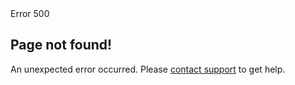 <!DOCTYPE html><html lang="en" class="dark"><head><meta charSet="utf-8" data-next-head=""/><meta name="viewport" content="width=device-width" data-next-head=""/><link rel="stylesheet" href="https://cdn.jsdelivr.net/npm/katex@0.16.0/dist/katex.min.css" integrity="sha384-Xi8rHCmBmhbuyyhbI88391ZKP2dmfnOl4rT9ZfRI7mLTdk1wblIUnrIq35nqwEvC" crossorigin="anonymous"/><link rel="preload" href="/mintlify-assets/_next/static/media/e4af272ccee01ff0-s.p.woff2" as="font" type="font/woff2" crossorigin="anonymous" data-next-font="size-adjust"/><link rel="preload" href="/mintlify-assets/_next/static/media/bb3ef058b751a6ad-s.p.woff2" as="font" type="font/woff2" crossorigin="anonymous" data-next-font="size-adjust"/><link rel="preload" href="/mintlify-assets/_next/static/css/db7b53eb28cc27c4.css" as="style"/><link rel="stylesheet" href="/mintlify-assets/_next/static/css/db7b53eb28cc27c4.css" data-n-g=""/><noscript data-n-css=""></noscript><script defer="" nomodule="" src="/mintlify-assets/_next/static/chunks/polyfills-42372ed130431b0a.js"></script><script src="/mintlify-assets/_next/static/chunks/webpack-4444d235105aaec7.js" defer=""></script><script src="/mintlify-assets/_next/static/chunks/framework-843232c9ae5866ef.js" defer=""></script><script src="/mintlify-assets/_next/static/chunks/main-e115fcf8e8ddc3c1.js" defer=""></script><script src="/mintlify-assets/_next/static/chunks/pages/_app-255471f4509018da.js" defer=""></script><script src="/mintlify-assets/_next/static/chunks/46309-8ebc1d92b1b20bde.js" defer=""></script><script src="/mintlify-assets/_next/static/chunks/68158-06cb1bf7923d2226.js" defer=""></script><script src="/mintlify-assets/_next/static/chunks/pages/500-d797f6ca8098c804.js" defer=""></script><script src="/mintlify-assets/_next/static/WhxyaTfvhSx728Spyxai2/_buildManifest.js" defer=""></script><script src="/mintlify-assets/_next/static/WhxyaTfvhSx728Spyxai2/_ssgManifest.js" defer=""></script><style id="__jsx-4097608641">:root{--font-inter:'Inter', 'Inter Fallback';--font-jetbrains-mono:'JetBrains Mono', 'JetBrains Mono Fallback'}</style></head><div id="__next"><main class="jsx-4097608641"><script>((e,i,s,u,m,a,l,h)=>{let d=document.documentElement,w=["light","dark"];function p(n){(Array.isArray(e)?e:[e]).forEach(y=>{let k=y==="class",S=k&&a?m.map(f=>a[f]||f):m;k?(d.classList.remove(...S),d.classList.add(a&&a[n]?a[n]:n)):d.setAttribute(y,n)}),R(n)}function R(n){h&&w.includes(n)&&(d.style.colorScheme=n)}function c(){return window.matchMedia("(prefers-color-scheme: dark)").matches?"dark":"light"}if(u)p(u);else try{let n=localStorage.getItem(i)||s,y=l&&n==="system"?c():n;p(y)}catch(n){}})("class","isDarkMode","system",null,["dark","light","true","false","system"],{"true":"dark","false":"light","dark":"dark","light":"light"},true,true)</script><style>:root {
    --primary: 22 163 74;
    --primary-light: 74 222 128;
    --primary-dark: 22 101 52;
    --background-light: 255 255 255;
    --background-dark: 10 13 13;
    --gray-50: 243 247 245;
    --gray-100: 238 242 240;
    --gray-200: 223 227 224;
    --gray-300: 206 211 208;
    --gray-400: 159 163 160;
    --gray-500: 112 116 114;
    --gray-600: 80 84 82;
    --gray-700: 63 67 64;
    --gray-800: 38 42 39;
    --gray-900: 23 27 25;
    --gray-950: 10 15 12;
  }</style><style>
    :root {
      --primary: 17 120 102;
      --primary-light: 74 222 128;
      --primary-dark: 22 101 52;
      --background-light: 255 255 255;
      --background-dark: 15 17 23;
    }
  </style><main class="h-screen bg-background-light dark:bg-background-dark"><article class="bg-custom bg-fixed bg-center bg-cover relative flex flex-col items-center justify-center h-full"><div class="w-full max-w-xl px-10"><span class="inline-flex mb-6 rounded-full px-3 py-1 text-sm font-semibold mr-4 text-white p-1 bg-primary">Error <!-- -->500</span><h1 class="font-semibold mb-3 text-3xl">Page not found!</h1><p class="text-lg text-gray-600 dark:text-gray-400 mb-6">An unexpected error occurred. Please <a class="font-medium text-gray-700 dark:text-gray-100 border-b hover:border-b-[2px] border-primary-dark dark:border-primary-light" href="/cdn-cgi/l/email-protection#bbc8cecbcbd4c9cffbd6d2d5cfd7d2ddc295d8d4d6">contact support</a> to get help.</p></div></article></main></main></div><script data-cfasync="false" src="/cdn-cgi/scripts/5c5dd728/cloudflare-static/email-decode.min.js"></script><script id="__NEXT_DATA__" type="application/json">{"props":{"pageProps":{}},"page":"/500","query":{},"buildId":"WhxyaTfvhSx728Spyxai2","assetPrefix":"/mintlify-assets","nextExport":true,"autoExport":true,"isFallback":false,"scriptLoader":[]}</script></html>